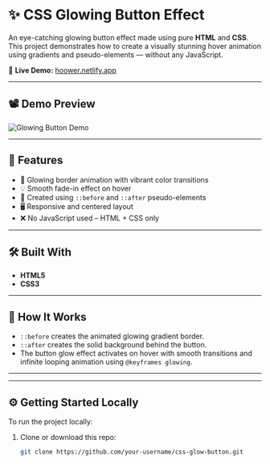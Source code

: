 # ✨ CSS Glowing Button Effect

An eye-catching glowing button effect made using pure **HTML** and **CSS**. This project demonstrates how to create a visually stunning hover animation using gradients and pseudo-elements — without any JavaScript.

🔗 **Live Demo:** [hoower.netlify.app](https://hoower.netlify.app)

---

## 📽️ Demo Preview

![Glowing Button Demo](https://github.com/user-attachments/assets/e49997e7-23c9-448b-96ab-ef8081d40804)

---

## 🚀 Features

- 🌈 Glowing border animation with vibrant color transitions
- 💡 Smooth fade-in effect on hover
- 🧩 Created using `::before` and `::after` pseudo-elements
- 🖥️ Responsive and centered layout
- ❌ No JavaScript used – HTML + CSS only

---

## 🛠️ Built With

- **HTML5**
- **CSS3**

---

## 🧠 How It Works

- `::before` creates the animated glowing gradient border.
- `::after` creates the solid background behind the button.
- The button glow effect activates on hover with smooth transitions and infinite looping animation using `@keyframes glowing`.

---


---

## ⚙️ Getting Started Locally

To run the project locally:

1. Clone or download this repo:
   ```bash
   git clone https://github.com/your-username/css-glow-button.git
